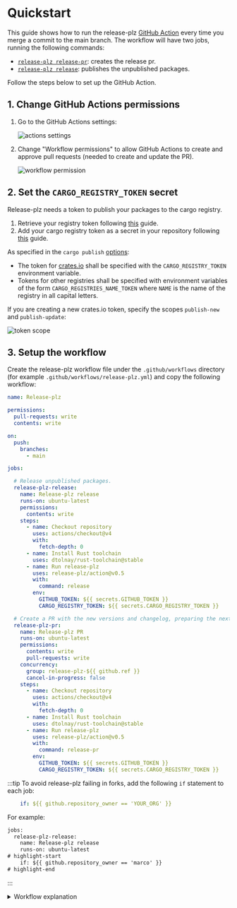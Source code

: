 # Quickstart

This guide shows how to run the release-plz
[GitHub Action](https://github.com/marketplace/actions/release-plz)
every time you merge a commit to the main branch.
The workflow will have two jobs, running the following commands:

- [`release-plz release-pr`](../usage/release-pr.md): creates the release pr.
- [`release-plz release`](../usage/release.md): publishes the unpublished packages.

Follow the steps below to set up the GitHub Action.

## 1. Change GitHub Actions permissions

1. Go to the GitHub Actions settings:

   ![actions settings](../assets/actions_settings.png)

2. Change "Workflow permissions" to allow GitHub Actions to create and approve
   pull requests (needed to create and update the PR).

   ![workflow permission](../assets/workflow_permissions.png)

## 2. Set the `CARGO_REGISTRY_TOKEN` secret

Release-plz needs a token to publish your packages to the cargo registry.

1. Retrieve your registry token following
   [this](https://doc.rust-lang.org/cargo/reference/publishing.html#before-your-first-publish)
   guide.
2. Add your cargo registry token as a secret in your repository following
   [this](https://docs.github.com/en/actions/security-guides/encrypted-secrets#creating-encrypted-secrets-for-a-repository)
   guide.

As specified in the `cargo publish`
[options](https://doc.rust-lang.org/cargo/commands/cargo-publish.html#publish-options):

- The token for [crates.io](https://crates.io/) shall be specified with the `CARGO_REGISTRY_TOKEN`
  environment variable.
- Tokens for other registries shall be specified with environment variables of the form
  `CARGO_REGISTRIES_NAME_TOKEN` where `NAME` is the name of the registry in all capital letters.

If you are creating a new crates.io token, specify the scopes `publish-new` and `publish-update`:

![token scope](../assets/token_scope.png)

## 3. Setup the workflow

Create the release-plz workflow file under the `.github/workflows` directory
(for example `.github/workflows/release-plz.yml`)
and copy the following workflow:

```yaml
name: Release-plz

permissions:
  pull-requests: write
  contents: write

on:
  push:
    branches:
      - main

jobs:

  # Release unpublished packages.
  release-plz-release:
    name: Release-plz release
    runs-on: ubuntu-latest
    permissions:
      contents: write
    steps:
      - name: Checkout repository
        uses: actions/checkout@v4
        with:
          fetch-depth: 0
      - name: Install Rust toolchain
        uses: dtolnay/rust-toolchain@stable
      - name: Run release-plz
        uses: release-plz/action@v0.5
        with:
          command: release
        env:
          GITHUB_TOKEN: ${{ secrets.GITHUB_TOKEN }}
          CARGO_REGISTRY_TOKEN: ${{ secrets.CARGO_REGISTRY_TOKEN }}

  # Create a PR with the new versions and changelog, preparing the next release.
  release-plz-pr:
    name: Release-plz PR
    runs-on: ubuntu-latest
    permissions:
      contents: write
      pull-requests: write
    concurrency:
      group: release-plz-${{ github.ref }}
      cancel-in-progress: false
    steps:
      - name: Checkout repository
        uses: actions/checkout@v4
        with:
          fetch-depth: 0
      - name: Install Rust toolchain
        uses: dtolnay/rust-toolchain@stable
      - name: Run release-plz
        uses: release-plz/action@v0.5
        with:
          command: release-pr
        env:
          GITHUB_TOKEN: ${{ secrets.GITHUB_TOKEN }}
          CARGO_REGISTRY_TOKEN: ${{ secrets.CARGO_REGISTRY_TOKEN }}
```

:::tip
To avoid release-plz failing in forks, add the following `if` statement to each job:

```yaml
    if: ${{ github.repository_owner == 'YOUR_ORG' }}
```

For example:

```diff
jobs:
  release-plz-release:
    name: Release-plz release
    runs-on: ubuntu-latest
# highlight-start
    if: ${{ github.repository_owner == 'marco' }}
# highlight-end
```
:::

<details>
<summary>Workflow explanation</summary>

This optional section adds comments to the above workflow,
to explain it in detail.

```yaml
# Name of the workflow: you can change it.
name: Release-plz

# The action runs on every push to the main branch.
on:
  push:
    branches:
      - main

jobs:

  # Release unpublished packages.
  # If you want release-plz to only update your packages,
  # and you want to handle `cargo publish` and git tag push by yourself,
  # remove this job.
  release-plz-release:
    name: Release-plz release
    runs-on: ubuntu-latest
    # Used to push tags, and create releases.
    permissions:
      contents: write
    steps:
      - name: Checkout repository
        uses: actions/checkout@v4
        with:
          # `fetch-depth: 0` is needed to clone all the git history, which is necessary to
          # release from the latest commit of the release PR.
          fetch-depth: 0
      # Use your favorite way to install the Rust toolchain.
      # The action I'm using here is a popular choice.
      - name: Install Rust toolchain
        uses: dtolnay/rust-toolchain@stable
      - name: Run release-plz
        uses: release-plz/action@v0.5
        with:
          # Run `release-plz release` command.
          command: release
        env:
          GITHUB_TOKEN: ${{ secrets.GITHUB_TOKEN }}
          CARGO_REGISTRY_TOKEN: ${{ secrets.CARGO_REGISTRY_TOKEN }}

  # Create a PR with the new versions and changelog, preparing the next release.
  # If you want release-plz to only release your packages
  # and you want to update `Cargo.toml` versions and changelogs by yourself,
  # remove this job.
  release-plz-pr:
    name: Release-plz PR
    runs-on: ubuntu-latest
    permissions:
      # Used to create and update pull requests.
      pull-requests: write
      # Used to push to the pull request branch.
      contents: write

    # The concurrency block is explained below (after the code block).
    concurrency:
      group: release-plz-${{ github.ref }}
      cancel-in-progress: false
    steps:
      - name: Checkout repository
        uses: actions/checkout@v4
        with:
          # `fetch-depth: 0` is needed to clone all the git history, which is necessary to
          # determine the next version and build the changelog.
          fetch-depth: 0
      - name: Install Rust toolchain
        uses: dtolnay/rust-toolchain@stable
      - name: Run release-plz
        uses: release-plz/action@v0.5
        with:
          # Run `release-plz release-pr` command.
          command: release-pr
        env:
          GITHUB_TOKEN: ${{ secrets.GITHUB_TOKEN }}
          # In `release-plz-pr` this is only required if you are using a private registry.
          CARGO_REGISTRY_TOKEN: ${{ secrets.CARGO_REGISTRY_TOKEN }}
```

### Concurrency

The `concurrency` block guarantees that if a new commit is pushed while
the job of the previous commit was still running, the new job will
wait for the previous one to finish.
In this way, only one instance of `release-plz release-pr` will run in the
repository at the same time for # the same branch, ensuring that there are
no conflicts.
See the GitHub [docs](https://docs.github.com/en/actions/writing-workflows/workflow-syntax-for-github-actions#jobsjob_idconcurrency)
to learn more.

We can't use the same `concurrency` block in the `release-plz-release` job
because the `concurrency` block cancels the pending job if a new commit is
pushed — we can't risk to skip a release.
This is an example commit sequence where the release would be skipped:

- Commit 1: an initial commit is pushed to the main branch. `release-plz release` runs.
- Commit 2: a second commit is pushed to the main branch. The job of this commit is pending,
  waiting for Release-plz to finish on Commit 1.
- Commit 3: a third commit is pushed to the main branch. The job of commit 2 is canceled,
  and the job of commit 3 is pending, waiting for Release-plz to finish on Commit 1.

</details>
